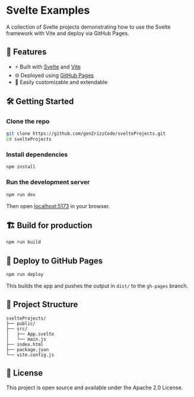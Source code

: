 # Svelte Examples

A collection of Svelte projects demonstrating how to use the Svelte framework with Vite and deploy via GitHub Pages.

## 🚀 Features

- ⚡️ Built with [Svelte](https://svelte.dev) and [Vite](https://vitejs.dev)
- 🌐 Deployed using [GitHub Pages](https://pages.github.com/)
- 🔧 Easily customizable and extendable

## 🛠️ Getting Started

### Clone the repo

```bash
git clone https://github.com/genZrizzCode/svelteProjects.git
cd svelteProjects
```

### Install dependencies

```bash
npm install
```

### Run the development server

```bash
npm run dev
```

Then open [localhost:5173](http://localhost:5173) in your browser.

## 🏗️ Build for production

```bash
npm run build
```

## 🚀 Deploy to GitHub Pages

```bash
npm run deploy
```

This builds the app and pushes the output in `dist/` to the `gh-pages` branch.

## 📁 Project Structure

```
svelteProjects/
├── public/
├── src/
│   ├── App.svelte
│   └── main.js
├── index.html
├── package.json
└── vite.config.js
```

## 🧾 License

This project is open source and available under the Apache 2.0 License.